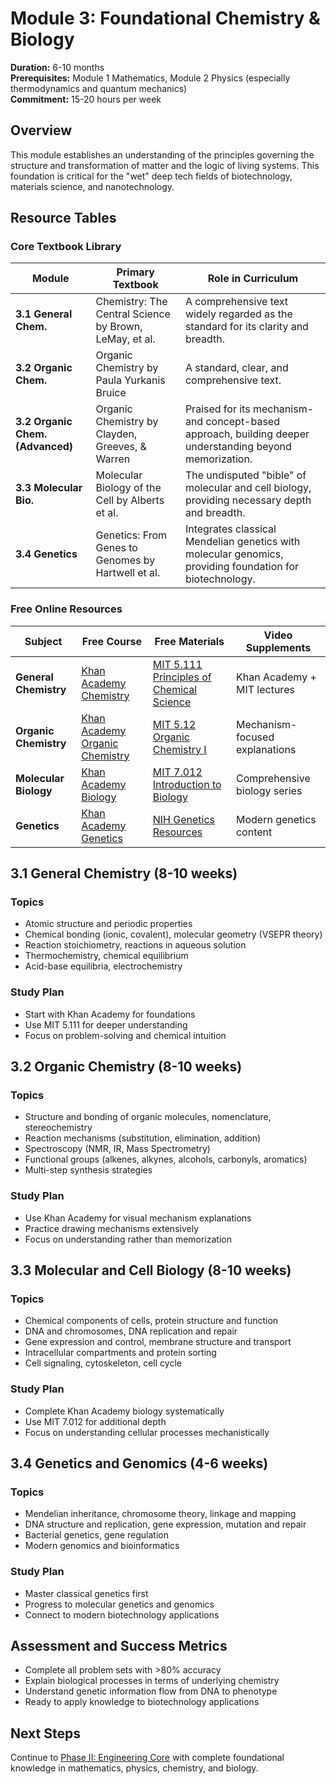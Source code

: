 # Module 3: Foundational Chemistry & Biology
**Duration:** 6-10 months  
**Prerequisites:** Module 1 Mathematics, Module 2 Physics (especially thermodynamics and quantum mechanics)  
**Commitment:** 15-20 hours per week

## Overview

This module establishes an understanding of the principles governing the structure and transformation of matter and the logic of living systems. This foundation is critical for the "wet" deep tech fields of biotechnology, materials science, and nanotechnology.

## Resource Tables

### Core Textbook Library

| Module | Primary Textbook | Role in Curriculum |
|--------|------------------|---------------------|
| **3.1 General Chem.** | Chemistry: The Central Science by Brown, LeMay, et al. | A comprehensive text widely regarded as the standard for its clarity and breadth. |
| **3.2 Organic Chem.** | Organic Chemistry by Paula Yurkanis Bruice | A standard, clear, and comprehensive text. |
| **3.2 Organic Chem. (Advanced)** | Organic Chemistry by Clayden, Greeves, & Warren | Praised for its mechanism- and concept-based approach, building deeper understanding beyond memorization. |
| **3.3 Molecular Bio.** | Molecular Biology of the Cell by Alberts et al. | The undisputed "bible" of molecular and cell biology, providing necessary depth and breadth. |
| **3.4 Genetics** | Genetics: From Genes to Genomes by Hartwell et al. | Integrates classical Mendelian genetics with molecular genomics, providing foundation for biotechnology. |

### Free Online Resources

| Subject | Free Course | Free Materials | Video Supplements |
|---------|-------------|----------------|-------------------|
| **General Chemistry** | [Khan Academy Chemistry](https://www.khanacademy.org/science/chemistry) | [MIT 5.111 Principles of Chemical Science](https://ocw.mit.edu/courses/5-111-principles-of-chemical-science-fall-2008/) | Khan Academy + MIT lectures |
| **Organic Chemistry** | [Khan Academy Organic Chemistry](https://www.khanacademy.org/science/organic-chemistry) | [MIT 5.12 Organic Chemistry I](https://ocw.mit.edu/courses/5-12-organic-chemistry-i-spring-2005/) | Mechanism-focused explanations |
| **Molecular Biology** | [Khan Academy Biology](https://www.khanacademy.org/science/biology) | [MIT 7.012 Introduction to Biology](https://ocw.mit.edu/courses/7-012-introduction-to-biology-fall-2004/) | Comprehensive biology series |
| **Genetics** | [Khan Academy Genetics](https://www.khanacademy.org/science/biology/classical-genetics) | [NIH Genetics Resources](https://www.genome.gov/genetics-glossary) | Modern genetics content |

## 3.1 General Chemistry (8-10 weeks)

### Topics
- Atomic structure and periodic properties
- Chemical bonding (ionic, covalent), molecular geometry (VSEPR theory)
- Reaction stoichiometry, reactions in aqueous solution
- Thermochemistry, chemical equilibrium
- Acid-base equilibria, electrochemistry

### Study Plan
- Start with Khan Academy for foundations
- Use MIT 5.111 for deeper understanding
- Focus on problem-solving and chemical intuition

## 3.2 Organic Chemistry (8-10 weeks)

### Topics
- Structure and bonding of organic molecules, nomenclature, stereochemistry
- Reaction mechanisms (substitution, elimination, addition)
- Spectroscopy (NMR, IR, Mass Spectrometry)
- Functional groups (alkenes, alkynes, alcohols, carbonyls, aromatics)
- Multi-step synthesis strategies

### Study Plan
- Use Khan Academy for visual mechanism explanations
- Practice drawing mechanisms extensively
- Focus on understanding rather than memorization

## 3.3 Molecular and Cell Biology (8-10 weeks)

### Topics
- Chemical components of cells, protein structure and function
- DNA and chromosomes, DNA replication and repair
- Gene expression and control, membrane structure and transport
- Intracellular compartments and protein sorting
- Cell signaling, cytoskeleton, cell cycle

### Study Plan
- Complete Khan Academy biology systematically
- Use MIT 7.012 for additional depth
- Focus on understanding cellular processes mechanistically

## 3.4 Genetics and Genomics (4-6 weeks)

### Topics
- Mendelian inheritance, chromosome theory, linkage and mapping
- DNA structure and replication, gene expression, mutation and repair
- Bacterial genetics, gene regulation
- Modern genomics and bioinformatics

### Study Plan
- Master classical genetics first
- Progress to molecular genetics and genomics
- Connect to modern biotechnology applications

## Assessment and Success Metrics
- Complete all problem sets with >80% accuracy
- Explain biological processes in terms of underlying chemistry
- Understand genetic information flow from DNA to phenotype
- Ready to apply knowledge to biotechnology applications

## Next Steps
Continue to [Phase II: Engineering Core](../../phase-2-engineering/) with complete foundational knowledge in mathematics, physics, chemistry, and biology.